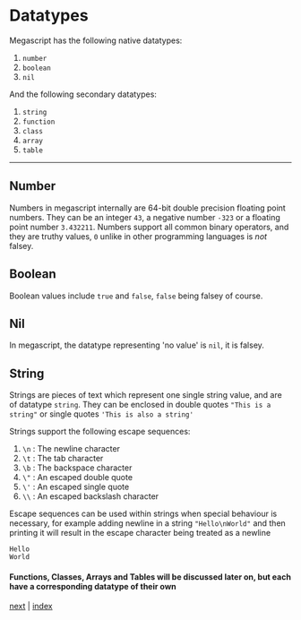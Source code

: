 <h1>Datatypes</h1>

Megascript has the following native datatypes:

1. `number`
2. `boolean`
3. `nil`

And the following secondary datatypes:

1. `string`
2. `function`
3. `class`
4. `array`
5. `table`
<hr>

<h2>Number</h2>

Numbers in megascript internally are 64-bit double precision floating point numbers.
They can be an integer `43`, a negative number `-323` or a floating point number `3.432211`.
Numbers support all common binary operators, and they are truthy values, `0` unlike in other programming languages is <i>not</i> falsey. 

<h2>Boolean</h2>

Boolean values include `true` and `false`, `false` being falsey of course.

<h2>Nil</h2>

In megascript, the datatype representing 'no value' is `nil`, it is falsey.

<h2>String</h2>

Strings are pieces of text which represent one single string value, and are of datatype `string`.
They can be enclosed in double quotes `"This is a string"` or single quotes `'This is also a string'`

Strings support the following escape sequences:
1. `\n` : The newline character
2. `\t` : The tab character
3. `\b` : The backspace character 
4. `\"` : An escaped double quote 
5. `\'` : An escaped single quote
6. `\\` : An escaped backslash character 

Escape sequences can be used within strings when special behaviour is necessary, for example adding newline in a string `"Hello\nWorld"`
and then printing it will result in the escape character being treated as a newline
```
Hello
World
```

<h4> Functions, Classes, Arrays and Tables will be discussed later on, but each have a corresponding datatype of their own </h4>

[next](/docs/operators.md) | [index](/docs/documentation.md)
